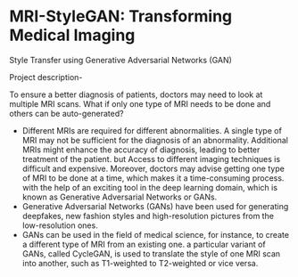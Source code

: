 # MRI-StyleGAN: Transforming Medical Imaging

Style Transfer using Generative Adversarial Networks (GAN)

Project description- 

To ensure a better diagnosis of patients, doctors may need to look at multiple MRI scans. 
What if only one type of MRI needs to be done and others can be auto-generated? 
- Different MRIs are required for different abnormalities. 
A single type of MRI may not be sufficient for the diagnosis of an abnormality. 
Additional MRIs might enhance the accuracy of diagnosis, leading to better treatment of the patient. 
but Access to different imaging techniques is difficult and expensive. 
Moreover, doctors may advise getting one type of MRI to be done at a time, which makes it a time-consuming process.
with the help of an exciting tool in the deep learning domain, which is known as Generative Adversarial Networks or GANs. 
- Generative Adversarial Networks (GANs) have been used for generating deepfakes, new fashion styles and high-resolution pictures from the low-resolution ones. 
- GANs can be used in the field of medical science, for instance, to create a different type of MRI from an existing one. 
a particular variant of GANs, called CycleGAN, is used to translate the style of one MRI scan into another, such as T1-weighted to T2-weighted or vice versa.
